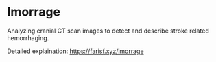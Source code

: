 # Imorrage
Analyzing cranial CT scan images to detect and describe stroke related hemorrhaging.

Detailed explaination: https://farisf.xyz/imorrage
